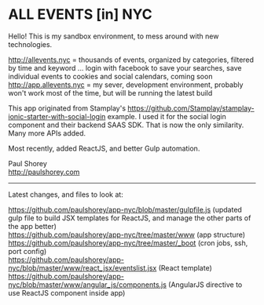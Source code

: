 # ALL EVENTS [in] NYC

Hello! This is my sandbox environment, to mess around with new technologies.

http://allevents.nyc = thousands of events, organized by categories, filtered by time and keyword ... login with facebook to save your searches, save individual events to cookies and social calendars, coming soon  
http://app.allevents.nyc = my sever, development environment, probably won't work most of the time, but will be running the latest build

This app originated from Stamplay's https://github.com/Stamplay/stamplay-ionic-starter-with-social-login example. I used it for the social login component and their backend SAAS SDK. That is now the only similarity. Many more APIs added.

Most recently, added ReactJS, and better Gulp automation.

Paul Shorey  
http://paulshorey.com

---  
   
Latest changes, and files to look at:  

https://github.com/paulshorey/app-nyc/blob/master/gulpfile.js (updated gulp file to build JSX templates for ReactJS, and manage the other parts of the app better)  
https://github.com/paulshorey/app-nyc/tree/master/www (app structure)  
https://github.com/paulshorey/app-nyc/tree/master/_boot (cron jobs, ssh, port config)  
https://github.com/paulshorey/app-nyc/blob/master/www/react_jsx/eventslist.jsx (React template)  
https://github.com/paulshorey/app-nyc/blob/master/www/angular_js/components.js  (AngularJS directive to use ReactJS component inside app)  